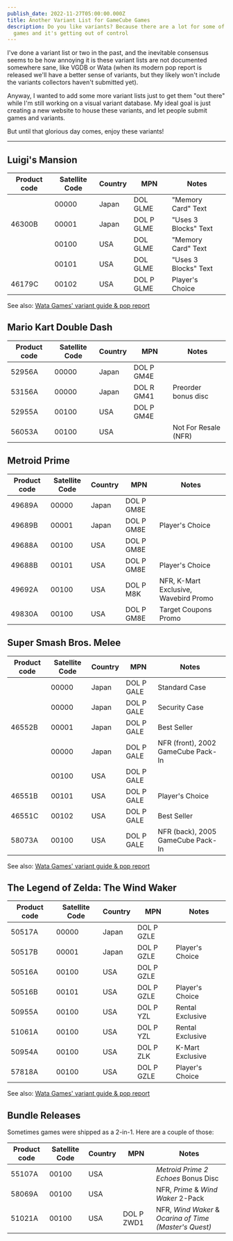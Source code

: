 ```yaml
---
publish_date: 2022-11-27T05:00:00.000Z
title: Another Variant List for GameCube Games
description: Do you like variants? Because there are a lot for some of these
  games and it's getting out of control
---
```


I've done a variant list or two in the past, and the inevitable consensus seems to be how annoying it is these variant lists are not documented somewhere sane, like VGDB or Wata (when its modern pop report is released we'll have a better sense of variants, but they likely won't include the variants collectors haven't submitted yet).

Anyway, I wanted to add some more variant lists just to get them "out there" while I'm still working on a visual variant database. My ideal goal is just creating a new website to house these variants, and let people submit games and variants.

But until that glorious day comes, enjoy these variants!

---

## Luigi's Mansion

| Product code | Satellite Code | Country | MPN        | Notes                |
| ------------ | -------------- | ------- | ---------- | -------------------- |
|              | 00000          | Japan   | DOL GLME   | "Memory Card" Text   |
| 46300B       | 00001          | Japan   | DOL P GLME | "Uses 3 Blocks" Text |
|              | 00100          | USA     | DOL GLME   | "Memory Card" Text   |
|              | 00101          | USA     | DOL GLME   | "Uses 3 Blocks" Text |
| 46179C       | 00102          | USA     | DOL P GLME | Player's Choice      |

See also: [Wata Games' variant guide & pop report](https://www.instagram.com/p/CjtgkS9DF0c/)

## Mario Kart Double Dash

| Product code | Satellite Code | Country | MPN        | Notes                |
| ------------ | -------------- | ------- | ---------- | -------------------- |
| 52956A       | 00000          | Japan   | DOL P GM4E |                      |
| 53156A       | 00000          | Japan   | DOL R GM41 | Preorder bonus disc  |
| 52955A       | 00100          | USA     | DOL P GM4E |                      |
| 56053A       | 00100          | USA     |            | Not For Resale (NFR) |

## Metroid Prime

| Product code | Satellite Code | Country | MPN        | Notes                                 |
| ------------ | -------------- | ------- | ---------- | ------------------------------------- |
| 49689A       | 00000          | Japan   | DOL P GM8E |                                       |
| 49689B       | 00001          | Japan   | DOL P GM8E | Player's Choice                       |
| 49688A       | 00100          | USA     | DOL P GM8E |                                       |
| 49688B       | 00101          | USA     | DOL P GM8E | Player's Choice                       |
| 49692A       | 00100          | USA     | DOL P M8K  | NFR, K-Mart Exclusive, Wavebird Promo |
| 49830A       | 00100          | USA     | DOL P GM8E | Target Coupons Promo                  |

## Super Smash Bros. Melee

| Product code | Satellite Code | Country | MPN        | Notes                              |
| ------------ | -------------- | ------- | ---------- | ---------------------------------- |
|              | 00000          | Japan   | DOL P GALE | Standard Case                      |
|              | 00000          | Japan   | DOL P GALE | Security Case                      |
| 46552B       | 00001          | Japan   | DOL P GALE | Best Seller                        |
|              | 00000          | Japan   | DOL P GALE | NFR (front), 2002 GameCube Pack-In |
|              | 00100          | USA     | DOL P GALE |                                    |
| 46551B       | 00101          | USA     | DOL P GALE | Player's Choice                    |
| 46551C       | 00102          | USA     | DOL P GALE | Best Seller                        |
| 58073A       | 00100          | USA     | DOL P GALE | NFR (back), 2005 GameCube Pack-In  |

See also: [Wata Games' variant guide & pop report](https://blog.watagames.com/2022/09/26/variant-guide-super-smash-bros-melee/)

## The Legend of Zelda: The Wind Waker

| Product code | Satellite Code | Country | MPN        | Notes            |
| ------------ | -------------- | ------- | ---------- | ---------------- |
| 50517A       | 00000          | Japan   | DOL P GZLE |                  |
| 50517B       | 00001          | Japan   | DOL P GZLE | Player's Choice  |
| 50516A       | 00100          | USA     | DOL P GZLE |                  |
| 50516B       | 00101          | USA     | DOL P GZLE | Player's Choice  |
| 50955A       | 00100          | USA     | DOL P YZL  | Rental Exclusive |
| 51061A       | 00100          | USA     | DOL P YZL  | Rental Exclusive |
| 50954A       | 00100          | USA     | DOL P ZLK  | K-Mart Exclusive |
| 57818A       | 00100          | USA     | DOL P GZLE | Player's Choice  |

See also: [Wata Games' variant guide & pop report](https://blog.watagames.com/2022/09/24/variant-guide-the-legend-of-zelda-wind-waker/)

## Bundle Releases

Sometimes games were shipped as a 2-in-1. Here are a couple of those:

| Product code | Satellite Code | Country | MPN        | Notes                                                  |
| ------------ | -------------- | ------- | ---------- | ------------------------------------------------------ |
| 55107A       | 00100          | USA     |            | _Metroid Prime 2 Echoes_ Bonus Disc                    |
| 58069A       | 00100          | USA     |            | NFR, _Prime_ & _Wind Waker_ 2-Pack                     |
| 51021A       | 00100          | USA     | DOL P ZWD1 | NFR, _Wind Waker_ & _Ocarina of Time (Master's Quest)_ |
